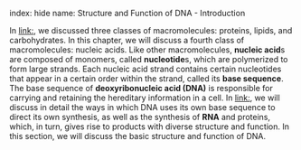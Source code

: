 index: hide
name: Structure and Function of DNA - Introduction

In <link:>, we discussed three classes of macromolecules: proteins, lipids, and carbohydrates. In this chapter, we will discuss a fourth class of macromolecules: nucleic acids. Like other macromolecules,  **nucleic acid**s are composed of monomers, called  **nucleotide**s, which are polymerized to form large strands. Each nucleic acid strand contains certain nucleotides that appear in a certain order within the strand, called its  **base sequence**. The base sequence of  **deoxyribonucleic acid (DNA)** is responsible for carrying and retaining the hereditary information in a cell. In <link:>, we will discuss in detail the ways in which DNA uses its own base sequence to direct its own synthesis, as well as the synthesis of  **RNA** and proteins, which, in turn, gives rise to products with diverse structure and function. In this section, we will discuss the basic structure and function of DNA.
